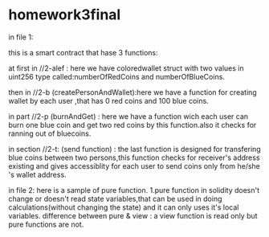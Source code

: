 # homework3final

in file 1:

this is a smart contract that hase 3 functions:

at first in //2-alef : here we have coloredwallet struct with two values in uint256 type called:numberOfRedCoins and numberOfBlueCoins.



then in //2-b (createPersonAndWallet):here we have a function for creating wallet by each user ,that has 0 red coins and 100 blue coins.



in part //2-p (burnAndGet) : here we have a function wich each user can burn one blue coin and get two red coins by this function.also it checks for ranning out of bluecoins.


in section //2-t: (send function) : the last function is designed for transfering blue coins between two persons,this function checks for receiver's address existing and gives accessiblity
for each user to send coins only from he/she 's wallet address.

in file 2:
here is a sample of pure function.
1.pure function in solidity doesn't change or doesn't read state variables,that can be used in doing calculations(without changing the state) and it can only uses it's local variables.
difference between pure & view :
a view function is read only but pure functions are not.
